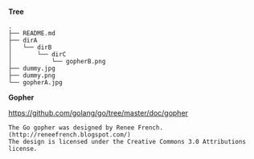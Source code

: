 **Tree**

```text
.
├── README.md
├── dirA
│   └── dirB
│       └── dirC
│           └── gopherB.png
├── dummy.jpg
├── dummy.png
└── gopherA.jpg
```

**Gopher**

https://github.com/golang/go/tree/master/doc/gopher

```text
The Go gopher was designed by Renee French. (http://reneefrench.blogspot.com/)
The design is licensed under the Creative Commons 3.0 Attributions license.
```
